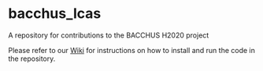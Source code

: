 # bacchus_lcas
A repository for contributions to the BACCHUS H2020 project

Please refer to our [Wiki](https://github.com/LCAS/bacchus_lcas/wiki) for instructions on how to install and run the code in the repository.
